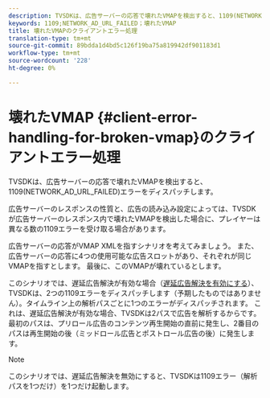 ```yaml
---
description: TVSDKは、広告サーバーの応答で壊れたVMAPを検出すると、1109(NETWORK_AD_URL_FAILED)エラーをディスパッチします。
keywords: 1109;NETWORK_AD_URL_FAILED；壊れたVMAP
title: 壊れたVMAPのクライアントエラー処理
translation-type: tm+mt
source-git-commit: 89bdda1d4bd5c126f19ba75a819942df901183d1
workflow-type: tm+mt
source-wordcount: '228'
ht-degree: 0%

---
```



# 壊れたVMAP {#client-error-handling-for-broken-vmap}のクライアントエラー処理

TVSDKは、広告サーバーの応答で壊れたVMAPを検出すると、1109(NETWORK_AD_URL_FAILED)エラーをディスパッチします。

広告サーバーのレスポンスの性質と、広告の読み込み設定によっては、TVSDKが広告サーバーのレスポンス内で壊れたVMAPを検出した場合に、プレイヤーは異なる数の1109エラーを受け取る場合があります。

広告サーバーの応答がVMAP XMLを指すシナリオを考えてみましょう。 また、広告サーバーの応答に4つの使用可能な広告スロットがあり、それぞれが同じVMAPを指すとします。 最後に、このVMAPが壊れているとします。

このシナリオでは、遅延広告解決が有効な場合（[遅延広告解決を有効にする](../../../../tvsdk-3x-android-prog/android-3x-advertising/ad-insertion/c-lazy-ad-resolving/t-enable-lazy-ad-resolving.md)）、TVSDKは、2つの1109エラーをディスパッチします（予期したものではありません）。タイムライン上の解析パスごとに1つのエラーがディスパッチされます。 これは、遅延広告解決が有効な場合、TVSDKは2パスで広告を解析するからです。最初のパスは、プリロール広告のコンテンツ再生開始の直前に発生し、2番目のパスは再生開始の後（ミッドロール広告とポストロール広告の後）に発生します。

>[!NOTE]
>
>このシナリオでは、遅延広告解決を無効にすると、TVSDKは1109エラー（解析パスを1つだけ）を1つだけ起動します。